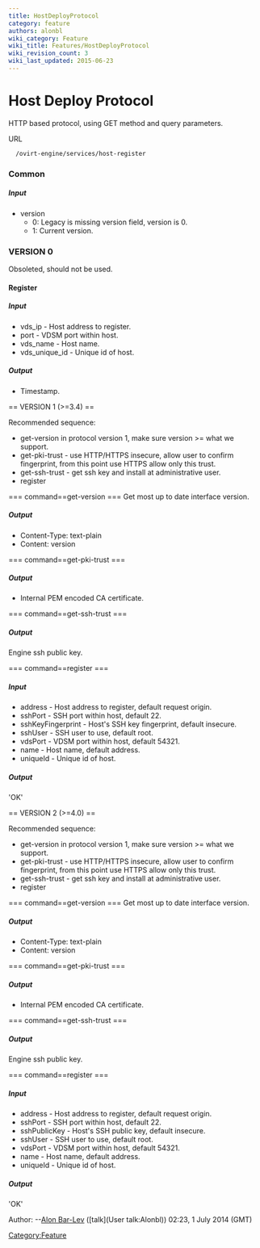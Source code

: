 ```yaml
---
title: HostDeployProtocol
category: feature
authors: alonbl
wiki_category: Feature
wiki_title: Features/HostDeployProtocol
wiki_revision_count: 3
wiki_last_updated: 2015-06-23
---
```


# Host Deploy Protocol

HTTP based protocol, using GET method and query parameters.

URL

      /ovirt-engine/services/host-register

### Common

##### Input

*   version
    -   0: Legacy is missing version field, version is 0.
    -   1: Current version.

### VERSION 0

Obsoleted, should not be used.

#### Register

##### Input

*   vds_ip - Host address to register.
*   port - VDSM port within host.
*   vds_name - Host name.
*   vds_unique_id - Unique id of host.

##### Output

*   Timestamp.

== VERSION 1 (>=3.4) ==

Recommended sequence:

*   get-version in protocol version 1, make sure version >= what we support.
*   get-pki-trust - use HTTP/HTTPS insecure, allow user to confirm fingerprint, from this point use HTTPS allow only this trust.
*   get-ssh-trust - get ssh key and install at administrative user.
*   register

=== command==get-version === Get most up to date interface version.

##### Output

*   Content-Type: text-plain
*   Content: version

=== command==get-pki-trust ===

##### Output

*   Internal PEM encoded CA certificate.

=== command==get-ssh-trust ===

##### Output

Engine ssh public key.

=== command==register ===

##### Input

*   address - Host address to register, default request origin.
*   sshPort - SSH port within host, default 22.
*   sshKeyFingerprint - Host's SSH key fingerprint, default insecure.
*   sshUser - SSH user to use, default root.
*   vdsPort - VDSM port within host, default 54321.
*   name - Host name, default address.
*   uniqueId - Unique id of host.

##### Output

'OK'

== VERSION 2 (>=4.0) ==

Recommended sequence:

*   get-version in protocol version 1, make sure version >= what we support.
*   get-pki-trust - use HTTP/HTTPS insecure, allow user to confirm fingerprint, from this point use HTTPS allow only this trust.
*   get-ssh-trust - get ssh key and install at administrative user.
*   register

=== command==get-version === Get most up to date interface version.

##### Output

*   Content-Type: text-plain
*   Content: version

=== command==get-pki-trust ===

##### Output

*   Internal PEM encoded CA certificate.

=== command==get-ssh-trust ===

##### Output

Engine ssh public key.

=== command==register ===

##### Input

*   address - Host address to register, default request origin.
*   sshPort - SSH port within host, default 22.
*   sshPublicKey - Host's SSH public key, default insecure.
*   sshUser - SSH user to use, default root.
*   vdsPort - VDSM port within host, default 54321.
*   name - Host name, default address.
*   uniqueId - Unique id of host.

##### Output

'OK'

Author: --[Alon Bar-Lev](User:Alonbl) ([talk](User talk:Alonbl)) 02:23, 1 July 2014 (GMT)

<Category:Feature>
